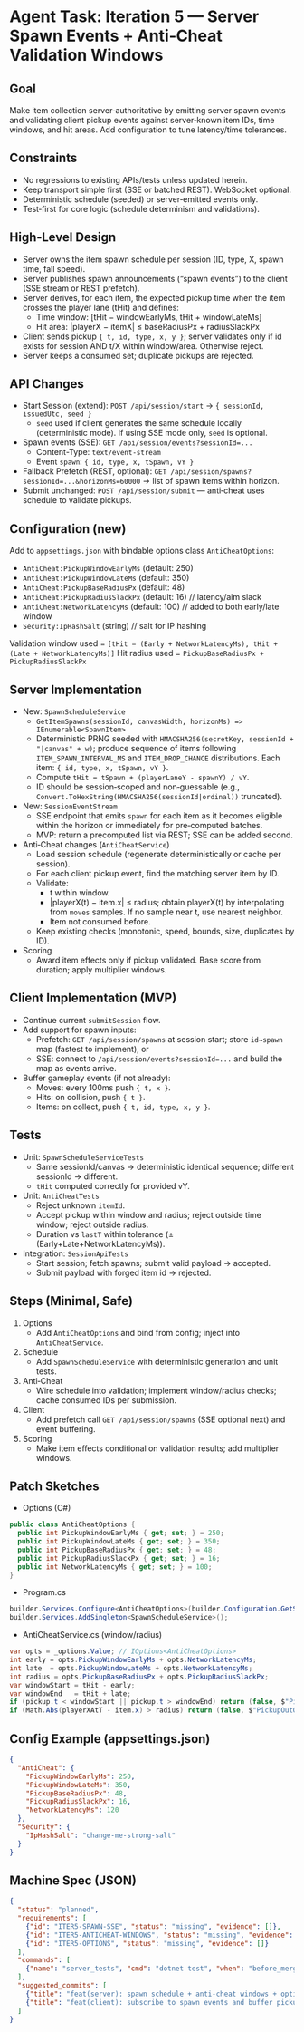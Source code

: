 # Agent Task: Iteration 5 — Server Spawn Events + Anti‑Cheat Validation Windows

## Goal
Make item collection server‑authoritative by emitting server spawn events and validating client pickup events against server‑known item IDs, time windows, and hit areas. Add configuration to tune latency/time tolerances.

## Constraints
- No regressions to existing APIs/tests unless updated herein.
- Keep transport simple first (SSE or batched REST). WebSocket optional.
- Deterministic schedule (seeded) or server‑emitted events only.
- Test‑first for core logic (schedule determinism and validations).

## High‑Level Design
- Server owns the item spawn schedule per session (ID, type, X, spawn time, fall speed).
- Server publishes spawn announcements (“spawn events”) to the client (SSE stream or REST prefetch).
- Server derives, for each item, the expected pickup time when the item crosses the player lane (tHit) and defines:
  - Time window: [tHit − windowEarlyMs, tHit + windowLateMs]
  - Hit area: |playerX − itemX| ≤ baseRadiusPx + radiusSlackPx
- Client sends pickup `{ t, id, type, x, y }`; server validates only if id exists for session AND t/X within window/area. Otherwise reject.
- Server keeps a consumed set; duplicate pickups are rejected.

## API Changes
- Start Session (extend): `POST /api/session/start` → `{ sessionId, issuedUtc, seed }`
  - `seed` used if client generates the same schedule locally (deterministic mode). If using SSE mode only, `seed` is optional.
- Spawn events (SSE): `GET /api/session/events?sessionId=...`
  - Content-Type: `text/event-stream`
  - Event `spawn`: `{ id, type, x, tSpawn, vY }`
- Fallback Prefetch (REST, optional): `GET /api/session/spawns?sessionId=...&horizonMs=60000` → list of spawn items within horizon.
- Submit unchanged: `POST /api/session/submit` — anti‑cheat uses schedule to validate pickups.

## Configuration (new)
Add to `appsettings.json` with bindable options class `AntiCheatOptions`:
- `AntiCheat:PickupWindowEarlyMs` (default: 250)
- `AntiCheat:PickupWindowLateMs` (default: 350)
- `AntiCheat:PickupBaseRadiusPx` (default: 48)
- `AntiCheat:PickupRadiusSlackPx` (default: 16)   // latency/aim slack
- `AntiCheat:NetworkLatencyMs` (default: 100)     // added to both early/late window
- `Security:IpHashSalt` (string)                  // salt for IP hashing

Validation window used = `[tHit − (Early + NetworkLatencyMs), tHit + (Late + NetworkLatencyMs)]`
Hit radius used = `PickupBaseRadiusPx + PickupRadiusSlackPx`

## Server Implementation
- New: `SpawnScheduleService`
  - `GetItemSpawns(sessionId, canvasWidth, horizonMs) => IEnumerable<SpawnItem>`
  - Deterministic PRNG seeded with `HMACSHA256(secretKey, sessionId + "|canvas" + w)`; produce sequence of items following `ITEM_SPAWN_INTERVAL_MS` and `ITEM_DROP_CHANCE` distributions. Each item: `{ id, type, x, tSpawn, vY }`.
  - Compute `tHit = tSpawn + (playerLaneY - spawnY) / vY`.
  - ID should be session‑scoped and non‑guessable (e.g., `Convert.ToHexString(HMACSHA256(sessionId|ordinal))` truncated).
- New: `SessionEventStream`
  - SSE endpoint that emits `spawn` for each item as it becomes eligible within the horizon or immediately for pre‑computed batches.
  - MVP: return a precomputed list via REST; SSE can be added second.
- Anti‑Cheat changes (`AntiCheatService`)
  - Load session schedule (regenerate deterministically or cache per session).
  - For each client pickup event, find the matching server item by ID.
  - Validate:
    - t within window.
    - |playerX(t) − item.x| ≤ radius; obtain playerX(t) by interpolating from `moves` samples. If no sample near t, use nearest neighbor.
    - Item not consumed before.
  - Keep existing checks (monotonic, speed, bounds, size, duplicates by ID).
- Scoring
  - Award item effects only if pickup validated. Base score from duration; apply multiplier windows.

## Client Implementation (MVP)
- Continue current `submitSession` flow.
- Add support for spawn inputs:
  - Prefetch: `GET /api/session/spawns` at session start; store `id→spawn` map (fastest to implement), or
  - SSE: connect to `/api/session/events?sessionId=...` and build the map as events arrive.
- Buffer gameplay events (if not already):
  - Moves: every 100ms push `{ t, x }`.
  - Hits: on collision, push `{ t }`.
  - Items: on collect, push `{ t, id, type, x, y }`.

## Tests
- Unit: `SpawnScheduleServiceTests`
  - Same sessionId/canvas → deterministic identical sequence; different sessionId → different.
  - `tHit` computed correctly for provided vY.
- Unit: `AntiCheatTests`
  - Reject unknown `itemId`.
  - Accept pickup within window and radius; reject outside time window; reject outside radius.
  - Duration vs `lastT` within tolerance (±(Early+Late+NetworkLatencyMs)).
- Integration: `SessionApiTests`
  - Start session; fetch spawns; submit valid payload → accepted.
  - Submit payload with forged item id → rejected.

## Steps (Minimal, Safe)
1. Options
   - Add `AntiCheatOptions` and bind from config; inject into `AntiCheatService`.
2. Schedule
   - Add `SpawnScheduleService` with deterministic generation and unit tests.
3. Anti‑Cheat
   - Wire schedule into validation; implement window/radius checks; cache consumed IDs per submission.
4. Client
   - Add prefetch call `GET /api/session/spawns` (SSE optional next) and event buffering.
5. Scoring
   - Make item effects conditional on validation results; add multiplier windows.

## Patch Sketches
- Options (C#)
```csharp
public class AntiCheatOptions {
  public int PickupWindowEarlyMs { get; set; } = 250;
  public int PickupWindowLateMs { get; set; } = 350;
  public int PickupBaseRadiusPx { get; set; } = 48;
  public int PickupRadiusSlackPx { get; set; } = 16;
  public int NetworkLatencyMs { get; set; } = 100;
}
```
- Program.cs
```csharp
builder.Services.Configure<AntiCheatOptions>(builder.Configuration.GetSection("AntiCheat"));
builder.Services.AddSingleton<SpawnScheduleService>();
```
- AntiCheatService.cs (window/radius)
```csharp
var opts = _options.Value; // IOptions<AntiCheatOptions>
int early = opts.PickupWindowEarlyMs + opts.NetworkLatencyMs;
int late  = opts.PickupWindowLateMs + opts.NetworkLatencyMs;
int radius = opts.PickupBaseRadiusPx + opts.PickupRadiusSlackPx;
var windowStart = tHit - early;
var windowEnd   = tHit + late;
if (pickup.t < windowStart || pickup.t > windowEnd) return (false, $"PickupTimeOutOfWindow:{pickup.id}");
if (Math.Abs(playerXAtT - item.x) > radius) return (false, $"PickupOutOfRadius:{pickup.id}");
```

## Config Example (appsettings.json)
```json
{
  "AntiCheat": {
    "PickupWindowEarlyMs": 250,
    "PickupWindowLateMs": 350,
    "PickupBaseRadiusPx": 48,
    "PickupRadiusSlackPx": 16,
    "NetworkLatencyMs": 120
  },
  "Security": {
    "IpHashSalt": "change-me-strong-salt"
  }
}
```

## Machine Spec (JSON)
```json
{
  "status": "planned",
  "requirements": [
    {"id": "ITER5-SPAWN-SSE", "status": "missing", "evidence": []},
    {"id": "ITER5-ANTICHEAT-WINDOWS", "status": "missing", "evidence": []},
    {"id": "ITER5-OPTIONS", "status": "missing", "evidence": []}
  ],
  "commands": [
    {"name": "server_tests", "cmd": "dotnet test", "when": "before_merge"}
  ],
  "suggested_commits": [
    {"title": "feat(server): spawn schedule + anti-cheat windows + options", "includes_patches": false},
    {"title": "feat(client): subscribe to spawn events and buffer pickups", "includes_patches": false}
  ]
}
```
